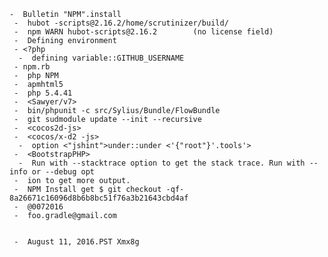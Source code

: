 
    -  Bulletin "NPM".install
     -  hubot -scripts@2.16.2/home/scrutinizer/build/
     -  npm WARN hubot-scripts@2.16.2        (no license field)
     -  Defining environment 
     - <?php
      -  defining variable::GITHUB_USERNAME
     - npm.rb
     -  php NPM 
     -  apmhtml5 
     -  php 5.4.41
     -  <Sawyer/v7>
     -  bin/phpunit -c src/Sylius/Bundle/FlowBundle 
     -  git sudmodule update --init --recursive 
     -  <cocos2d-js>
     -  <cocos/x-d2 -js>
      -  option <"jshint">under::under <'{"root"}'.tools'>
     -  <BootstrapPHP>
      -  Run with --stacktrace option to get the stack trace. Run with --info or --debug opt 
     -  ion to get more output.
     -  NPM Install get $ git checkout -qf-8a26671c16096d8b6b8bc51f76a3b21643cbd4af 
     -  @0072016
     -  foo.gradle@gmail.com


     -  August 11, 2016.PST Xmx8g 
     

